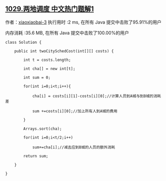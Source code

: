## [1029.两地调度 中文热门题解1](https://leetcode.cn/problems/two-city-scheduling/solutions/100000/jia-she-suo-you-ren-yuan-dao-acheng-pai-xu-jian-qu)

作者：[xiaoxiaobai-3](https://leetcode.cn/u/xiaoxiaobai-3)
执行用时 :2 ms, 在所有 Java 提交中击败了95.91%的用户
内存消耗 :35.6 MB, 在所有 Java 提交中击败了100.00%的用户

    class Solution {
        public int twoCitySchedCost(int[][] costs) {
            int t = costs.length;
            int cha[] = new int[t];
            int sum = 0;
            for(int i=0;i<t;i++){
                cha[i] = costs[i][1]-costs[i][0];//计算人员到A城与到B城的消耗差
                sum +=costs[i][0];//加上所有人到A城的费用
            }
            Arrays.sort(cha);
            for(int i=0;i<t/2;i++)
                sum+=cha[i];//减去应到B城的人员的额外消耗
            return sum;
        }
    }